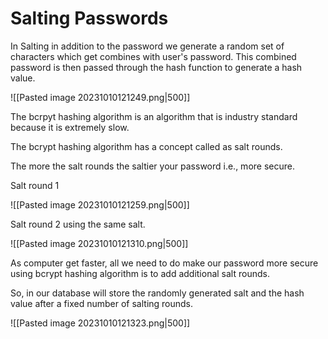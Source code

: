 # Salting Passwords

In Salting in addition to the password we generate a random set of characters which get combines with user's password. This combined password is then passed through the hash function to generate a hash value.

![[Pasted image 20231010121249.png|500]]

The bcrpyt hashing algorithm is an algorithm that is industry standard because it is extremely slow.

The bcrypt hashing algorithm has a concept called as salt rounds.

The more the salt rounds the saltier your password i.e., more secure.

Salt round 1

![[Pasted image 20231010121259.png|500]]

Salt round 2 using the same salt.

![[Pasted image 20231010121310.png|500]]

As computer get faster, all we need to do make our password more secure using bcrypt hashing algorithm is to add additional salt rounds.

So, in our database will store the randomly generated salt and the hash value after a fixed number of salting rounds.

![[Pasted image 20231010121323.png|500]]